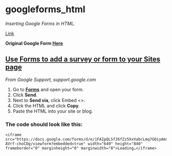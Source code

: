# googleforms_html

*Inserting Google Forms in HTML.*
 
[Link](https://futomaki-bit.github.io/googleforms_html/)
 
**Original Google Form [Here](https://forms.gle/Kb93dikmrsc9rtJn8)**

## [Use Forms to add a survey or form to your Sites page](https://support.google.com/a/users/answer/9308623?) ##
*From Google Support, support.google.com*
1. Go to [**Forms**](https://forms.google.com/) and open your form.
2. Click **Send**.
3. Next to **Send via**, click Embed <>.
4. Click the HTML and click **Copy**.
5. Paste the HTML into your site or blog.


### The code should look like this: ###

```
<iframe src="https://docs.google.com/forms/d/e/1FAIpQLSfJ6fZz5XxVabcLmq7GOiyAmsSJUADiGYizP1-AVrf-choCDg/viewform?embedded=true" width="640" height="840" frameborder="0" marginheight="0" marginwidth="0">Loading…</iframe>
```

